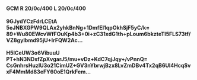 #### GCM R 20/0c/400 L 20/0c/400
**9GJydYCzFdrLCEtA**<br/>**5eJNBXGPW9QLAx2yhkBnNg+1DmfEl1qpOkhSjF5yC/k=**<br/>**89+Wu80EWcvWfFOuKp4b3+0i+zC31xdG1th+pLoum6bkzteTl5FLS73tf/VZ8gyIbmd95jU+IrFQW2Ac...**<br/><br/>
**H5ICeUW3o6VibuuU**<br/>**PT+hN3NDsfZpXvgarJ5/mu+vDz+KdC7qjJqy+/vPnnQ=**<br/>**CsGnhrsHuzIU3o21CimUZ+GV3nYbrwjBzx8LvZmDBv4Tx2qB6Ul4HcqSvxF4MmMd83eFY60oE1QrkFem...**